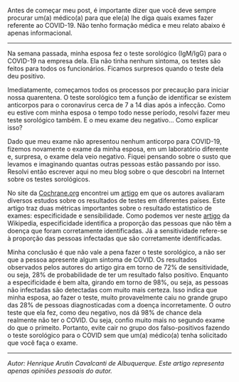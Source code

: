 Antes de começar meu post, é importante dizer que você deve sempre procurar um(a) médico(a) para que ele(a) lhe diga quais exames fazer referente ao COVID-19. Não tenho formação médica e meu relato abaixo é apenas informacional.

---

Na semana passada, minha esposa fez o teste sorológico (IgM/IgG) para o COVID-19 na empresa dela. Ela não tinha nenhum sintoma, os testes são feitos para todos os funcionários. Ficamos surpresos quando o teste dela deu positivo.

Imediatamente, começamos todos os processos por precaução para iniciar nossa quarentena. O teste sorológico tem a função de identificar se existem anticorpos para o coronavírus cerca de 7 a 14 dias após a infecção. Como eu estive com minha esposa o tempo todo nesse período, resolvi fazer meu teste sorológico também. E o meu exame deu negativo... Como explicar isso?

Dado que meu exame não apresentou nenhum anticorpo para COVID-19, fizemos novamente o exame da minha esposa, em um laboratório diferente e, surpresa, o exame dela veio negativo. Fiquei pensando sobre o susto que levamos e imaginando quantas outras pessoas estão passando por isso. Resolvi então escrever aqui no meu blog sobre o que descobri na Internet sobre os testes sorológicos.

No site da <a href="https://cochrane.org" target="_blank">Cochrane.org</a> encontrei um [artigo](https://www.cochrane.org/pt/CD013652/INFECTN_qual-e-precisao-diagnostica-dos-testes-de-anticorpos-para-detectar-infeccao-pelo-virus-da-covid-19) em que os autores avaliaram diversos estudos sobre os resultados de testes em diferentes países. Este artigo traz duas métricas importantes sobre o resultado estatístico de exames: especificidade e sensibilidade. Como podemos ver neste [artigo](https://en.wikipedia.org/wiki/Sensitivity_and_specificity) da Wikipedia, especificidade identifica a proporção das pessoas que não têm a doença que foram corretamente identificadas. Já a sensitividade refere-se à proporção das pessoas infectadas que são corretamente identificadas.

Minha conclusão é que não vale a pena fazer o teste sorológico, a não ser que a pessoa apresente algum sintoma de COVID. Os resultados observados pelos autores do artigo gira em torno de 72% de sensitividade, ou seja, 28% de probabilidade de ter um resultado falso positivo. Enquanto a especificidade é bem alta, girando em torno de 98%, ou seja, as pessoas não infectadas são detectadas com muito mais certeza. Isso indica que minha esposa, ao fazer o teste, muito provavelmente caiu no grande grupo das 28% de pessoas diagnosticadas com a doença incorretamente. O outro teste que ela fez, como deu negativo, nos dá 98% de chance dela realmente não ter o COVID. Ou seja, confio muito mais no segundo exame do que o primeito. Portanto, evite cair no grupo dos falso-positivos fazendo o teste sorológico para o COVID sem que um(a) médico(a) tenha solicitado que você faça o exame.

---
*Autor: Henrique Arutin Cavalcanti de Albuquerque. Este artigo representa apenas opiniões pessoais do autor.*
